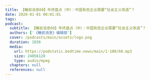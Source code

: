```yaml
---
title: 【睡前消息60】年终盘点（中）：中国有些企业需要“社会主义改造”？
date: 2020-01-01 00:01:01
tags:
podcast:
  subtitle: 【睡前消息60】年终盘点（中）：中国有些企业需要“社会主义改造”？
  authors: ['《睡前消息》编辑部']
  cover: /podcasts/main/assets/logo.png
  duration: 1036
  media:
    url: https://podstatic.bedtime.news/main/1-100/60.mp3
    size: 24856128
    type: audio/mpeg
  chapters: null
  references: null
---
```

